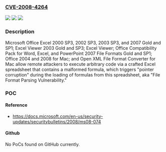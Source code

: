 ### [CVE-2008-4264](https://cve.mitre.org/cgi-bin/cvename.cgi?name=CVE-2008-4264)
![](https://img.shields.io/static/v1?label=Product&message=n%2Fa&color=blue)
![](https://img.shields.io/static/v1?label=Version&message=n%2Fa&color=blue)
![](https://img.shields.io/static/v1?label=Vulnerability&message=n%2Fa&color=brighgreen)

### Description

Microsoft Office Excel 2000 SP3, 2002 SP3, 2003 SP3, and 2007 Gold and SP1; Excel Viewer 2003 Gold and SP3; Excel Viewer; Office Compatibility Pack for Word, Excel, and PowerPoint 2007 File Formats Gold and SP1; Office 2004 and 2008 for Mac; and Open XML File Format Converter for Mac allow remote attackers to execute arbitrary code via a crafted Excel spreadsheet that contains a malformed formula, which triggers "pointer corruption" during the loading of formulas from this spreadsheet, aka "File Format Parsing Vulnerability."

### POC

#### Reference
- https://docs.microsoft.com/en-us/security-updates/securitybulletins/2008/ms08-074

#### Github
No PoCs found on GitHub currently.


